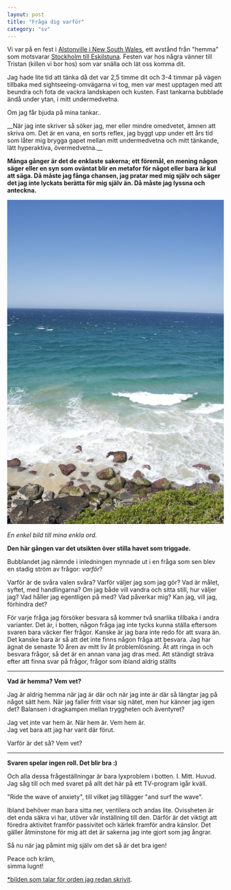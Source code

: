 ```yaml
---
layout: post
title: "Fråga dig varför"
category: "sv"
---
```


Vi var på en fest i [Alstonville i New South Wales](http://goo.gl/maps/FVp4f),
ett avstånd från "hemma" som motsvarar [Stockholm till
Eskilstuna](http://goo.gl/maps/ADJ5n). Festen var hos några vänner till Tristan
(killen vi bor hos) som var snälla och lät oss komma dit.

Jag hade lite tid att tänka då det var 2,5 timme dit och 3-4 timmar på vägen
tillbaka med sightseeing-omvägarna vi tog, men var mest upptagen med att
beundra och fota de vackra landskapen och kusten. Fast tankarna bubblade ändå
under ytan, i mitt undermedvetna.

Om jag får bjuda på mina tankar..

<div class="container-fluid">
    <div class="row-fluid">
        <div class="span6" markdown="1">
__När jag inte skriver så söker jag, mer eller mindre omedvetet, ämnen att
skriva om. Det är en vana, en sorts reflex, jag byggt upp under ett års tid som
låter mig brygga gapet mellan mitt undermedvetna och mitt tänkande, lätt
hyperaktiva, övermedvetna.__

__Många gånger är det de enklaste sakerna; ett föremål, en mening någon säger
eller en syn som oväntat blir en metafor för något eller bara är kul att säga.
Då måste jag fånga chansen, jag pratar med mig själv och säger det jag inte
lyckats berätta för mig själv än. Då måste jag lyssna och anteckna.__
        </div>
        <div class="span6" markdown="1">
<img src="/img/131104/DSC_6313.jpg" />

_En enkel bild till mina enkla ord._
        </div>
    </div>
</div>

__Den här gången var det utsikten över stilla havet som triggade.__

Bubblandet jag nämnde i inledningen mynnade ut i en fråga som sen blev en
stadig ström av frågor: _varför_?

Varför är de svåra valen svåra? Varför väljer jag som jag gör? Vad är målet,
syftet, med handlingarna? Om jag både vill vandra och sitta still, hur väljer
jag? Vad håller jag egentligen på med? Vad påverkar mig? Kan jag, vill jag,
förhindra det?

För varje fråga jag försöker besvara så kommer två snarlika tillbaka i andra
varianter. Det är, i botten, någon fråga jag inte tycks kunna ställa eftersom
svaren bara väcker fler frågor. Kanske är jag bara inte redo för att svara än.
Det kanske bara är så att det inte finns någon fråga att besvara. Jag har ägnat
de senaste 10 åren av mitt liv åt problemlösning. Åt att ringa in och besvara
frågor, så det är en annan vana jag dras med. Att ständigt sträva efter att
finna svar på frågor, frågor som ibland aldrig ställts

<hr />

__Vad är hemma? Vem vet?__

Jag är aldrig hemma när jag är där och när jag inte är där så längtar jag på
något sätt hem. När jag faller fritt visar sig nätet, men hur känner jag igen
det? Balansen i dragkampen mellan tryggheten och äventyret?

Jag vet inte var hem är. När hem är. Vem hem är.<br />Jag vet bara att jag
har varit där förut.

Varför är det så? Vem vet?

<hr />

__Svaren spelar ingen roll. Det blir bra :)__

Och alla dessa frågeställningar är bara lyxproblem i botten. I. Mitt. Huvud.
Jag såg till och med svaret på allt det här på ett TV-program igår kväll.

"Ride the wave of anxiety", till vilket jag tillägger "and surf the wave".

Ibland behöver man bara sitta ner, ventilera och andas lite. Ovissheten är det
enda säkra vi har, utöver vår inställning till den. Därför är det viktigt att
föredra aktivitet framför passivitet och kärlek framför andra känslor. Det
gäller åtminstone för mig att det är sakerna jag inte gjort som jag ångrar.

Så nu när jag påmint mig själv om det så är det bra igen!

Peace och kräm,<br />simma lugnt!

[\*bilden som talar för orden jag redan skrivit](/img/131104/DSC_6313.jpg).

